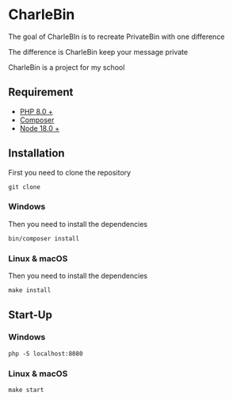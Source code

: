 <h1>CharleBin</h1>
<p>The goal  of CharleBIn is to recreate PrivateBin with one difference </p>
<p>The difference is CharleBin keep your message private </p>
<p>CharleBin is a project for my school</p>
<h2>Requirement</h2>
<ul>
    <li><a href="https://www.php.net/downloads.php"> PHP 8.0 +</a> </li>
    <li><a href="https://getcomposer.org/download/">Composer</a></li>
    <li><a href="https://nodejs.org/en/download/current"> Node 18.0 +</a></li>
</ul>
<h2>Installation</h2>

<p>First you need to clone the repository</p>
<pre><code>git clone </code></pre>
<h3>Windows</h3>
<p>Then you need to install the dependencies</p>
<pre><code>bin/composer install</code></pre>
<h3>Linux & macOS</h3>
<p>Then you need to install the dependencies</p>
<pre><code>make install</code></pre>
<h2>Start-Up</h2>
<h3>Windows</h3>
<pre><code>php -S localhost:8080</code></pre>
<h3>Linux & macOS</h3>
<pre><code>make start</code></pre>

